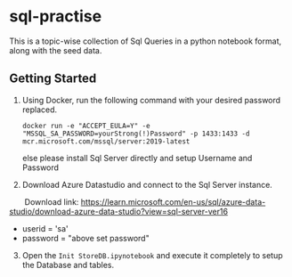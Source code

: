 # sql-practise
This is a topic-wise collection of Sql Queries in a python notebook format, along with the seed data.


## Getting Started

1. Using Docker, run the following command with your desired password replaced.

    `docker run -e "ACCEPT_EULA=Y" -e "MSSQL_SA_PASSWORD=yourStrong(!)Password" -p 1433:1433 -d mcr.microsoft.com/mssql/server:2019-latest`

   else please install Sql Server directly and setup Username and Password

2. Download Azure Datastudio and connect to the Sql Server instance.

&nbsp;&nbsp;&nbsp;&nbsp;&nbsp;&nbsp; Download link: https://learn.microsoft.com/en-us/sql/azure-data-studio/download-azure-data-studio?view=sql-server-ver16
  - userid = 'sa'
  - password = "above set password"

3. Open the `Init StoreDB.ipynotebook` and execute it completely to setup the Database and tables.

